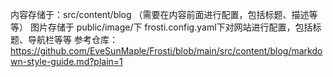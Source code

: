内容存储于：src/content/blog （需要在内容前面进行配置，包括标题、描述等等）
图片存储于 public/image/下
frosti.config.yaml下对网站进行配置，包括标题、导航栏等等
参考仓库：https://github.com/EveSunMaple/Frosti/blob/main/src/content/blog/markdown-style-guide.md?plain=1
